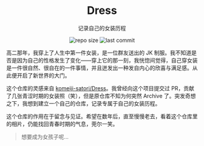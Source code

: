 <div align="center">

# Dress

记录自己的女装历程

![repo size](https://img.shields.io/github/repo-size/b1acksoil/Dress)
![last commit](https://img.shields.io/github/last-commit/b1acksoil/Dress)

</div>

高二那年，我穿上了人生中第一件女装，是一位群友送出的 JK 制服。我不知道是否是因为自己的性格发生了变化——穿上它的那一刻，我恍惚间觉得，自己穿女装是一件很自然、很自在的一件事情，并且迸发出一种发自内心的欣喜与满足感。从此便开启了新世界的大门。

这个仓库的灵感来自 [komeiji-satori/Dress](https://github.com/komeiji-satori/Dress)。我曾经向这个项目提交过 PR，贡献了几张青涩时期的女装照（笑），但是原仓库不知为何突然 Archive 了。突发奇想之下，我想到建立一个自己的仓库，记录专属于自己的女装历程。

这个仓库的作用在于留念与见证。希望在数年后，直至慢慢老去，看着这个仓库里的相片，仍能找回青春时期的气息，莞尔一笑。

> 想要成为女孩子呢...
